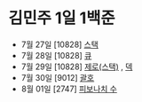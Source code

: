 # 김민주 1일 1백준

-   7월 27일 [10828] [스택](./0727/)
-   7월 28일 [10828] [큐](./0728/)
-   7월 29일 [10828] [제로(스택)](./0729/) , [덱](./0729/)
-   7월 30일 [9012] [괄호](./day4_9012_%EA%B4%84%ED%98%B8.py)
-   8월 01일 [2747] [피보나치 수](./day6_2747_%ED%94%BC%EB%B3%B4%EB%82%98%EC%B9%98%20%EC%88%98.py)
